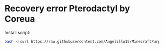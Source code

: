 # Recovery error Pterodactyl by Coreua

Install script:
```sh
bash <(curl https://raw.githubusercontent.com/Angelillo15/MinecraftPurpleTheme/main/install.sh)
```

